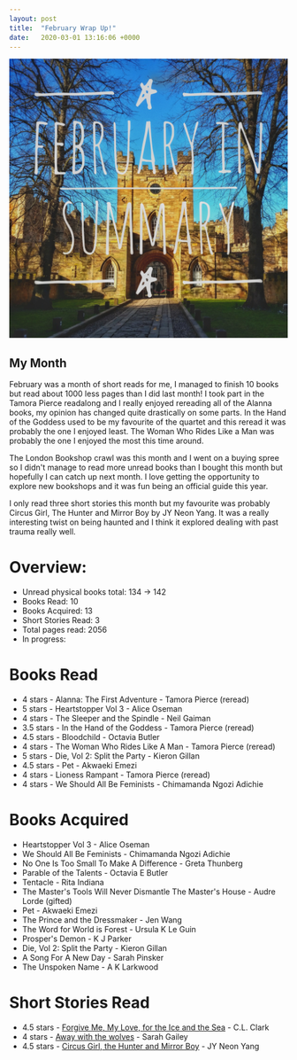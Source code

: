 ```yaml
---
layout: post
title:  "February Wrap Up!"
date:   2020-03-01 13:16:06 +0000
---
```


![February In Summary](/assets/feb.jpeg)

## My Month

February was a month of short reads for me, I managed to finish 10 books but read about 1000 less pages than I did last month! I took part in the Tamora Pierce 
readalong and I really enjoyed rereading all of the Alanna books, my opinion has changed quite drastically on some parts. In the Hand of the
Goddess used to be my favourite of the quartet and this reread it was probably the one I enjoyed least. The Woman Who Rides Like a Man was probably 
the one I enjoyed the most this time around. 

The London Bookshop crawl was this month and I went on a buying spree so I didn't manage to read more unread books than I bought this month but hopefully I can 
catch up next month. I love getting the opportunity to explore new bookshops and it was fun being an official guide this year. 

I only read three short stories this month but my favourite was probably Circus Girl, The Hunter and Mirror Boy by JY Neon Yang. It was a really interesting 
twist on being haunted and I think it explored dealing with past trauma really well. 

# Overview:
* Unread physical books total: 134 -> 142
* Books Read: 10
* Books Acquired: 13
* Short Stories Read: 3
* Total pages read: 2056
* In progress: 


# Books Read
* 4 stars   - Alanna: The First Adventure - Tamora Pierce (reread)
* 5 stars   - Heartstopper Vol 3 - Alice Oseman
* 4 stars   - The Sleeper and the Spindle - Neil Gaiman
* 3.5 stars - In the Hand of the Goddess - Tamora Pierce (reread)
* 4.5 stars - Bloodchild - Octavia Butler 
* 4 stars   - The Woman Who Rides Like A Man - Tamora Pierce (reread)
* 5 stars   - Die, Vol 2: Split the Party - Kieron Gillan 
* 4.5 stars - Pet - Akwaeki Emezi 
* 4 stars   - Lioness Rampant - Tamora Pierce (reread)
* 4 stars   - We Should All Be Feminists - Chimamanda Ngozi Adichie


# Books Acquired
* Heartstopper Vol 3 - Alice Oseman
* We Should All Be Feminists - Chimamanda Ngozi Adichie
* No One Is Too Small To Make A Difference - Greta Thunberg
* Parable of the Talents - Octavia E Butler 
* Tentacle - Rita Indiana
* The Master's Tools Will Never Dismantle The Master's House - Audre Lorde (gifted)
* Pet - Akwaeki Emezi
* The Prince and the Dressmaker - Jen Wang
* The Word for World is Forest - Ursula K Le Guin
* Prosper's Demon - K J Parker
* Die, Vol 2: Split the Party - Kieron Gillan 
* A Song For A New Day - Sarah Pinsker
* The Unspoken Name - A K Larkwood


# Short Stories Read
* 4.5 stars - [Forgive Me, My Love, for the Ice and the Sea](http://www.beneath-ceaseless-skies.com/stories/forgive-me-my-love-for-the-ice-and-the-sea/) - C.L. Clark
* 4 stars   - [Away with the wolves](https://uncannymagazine.com/article/away-with-the-wolves/) - Sarah Gailey
* 4.5 stars - [Circus Girl, the Hunter and Mirror Boy](https://www.tor.com/2019/01/30/circus-girl-the-hunter-and-mirror-boy/) - JY Neon Yang


